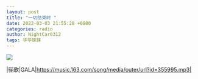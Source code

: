 ```yaml
---
layout: post
title: "一切结束时 "
date: 2022-03-03 21:55:28 +0800
categories: radio
author: NightCar0312
tags: 华华妹妹
---
```

![]({{site.baseurl}}/images/cover_20220303.jpg)

|骊歌|GALA|https://music.163.com/song/media/outer/url?id=355995.mp3|

